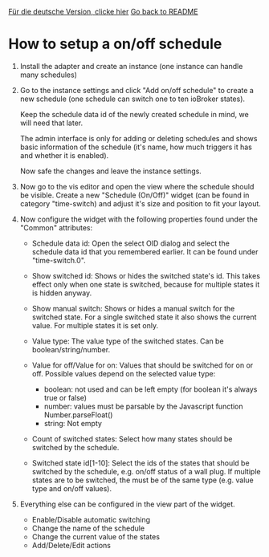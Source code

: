 [Für die deutsche Version, clicke hier](doc/Setup.de.md)
[Go back to README](README.md)

# How to setup a on/off schedule

  1. Install the adapter and create an instance (one instance can handle many schedules) 
  2. Go to the instance settings and click "Add on/off schedule" to create a new schedule (one schedule can switch one to ten ioBroker states).
     
     Keep the schedule data id of the newly created schedule in mind, we will need that later.
      
     The admin interface is only for adding or deleting schedules and shows basic information of the schedule (it's name, how much triggers it has and whether it is enabled).
     
     Now safe the changes and leave the instance settings. 
  3. Now go to the vis editor and open the view where the schedule should be visible.
     Create a new "Schedule (On/Off)" widget (can be found in category "time-switch) and adjust it's size and position to fit your layout.
  4. Now configure the widget with the following properties found under the "Common" attributes:
   
     - Schedule data id: Open the select OID dialog and select the schedule data id that you remembered earlier. It can be found under "time-switch.0".
     - Show switched id: Shows or hides the switched state's id. This takes effect only when one state is switched, because for multiple
        states it is hidden anyway.
     - Show manual switch: Shows or hides a manual switch for the switched state. For a single switched state it also shows
        the current value. For multiple states it is set only.
     - Value type: The value type of the switched states. Can be boolean/string/number.
     - Value for off/Value for on: Values that should be switched for on or off. Possible values depend on the selected
        value type:
        
       - boolean: not used and can be left empty (for boolean it's always true or false)
       - number: values must be parsable by the Javascript function Number.parseFloat()
       - string: Not empty
     - Count of switched states: Select how many states should be switched by the schedule.
     - Switched state id[1-10]: Select the ids of the states that should be switched by the schedule, e.g. on/off status of a wall plug. If multiple states
        are to be switched, the must be of the same type (e.g. value type and on/off values).
  5. Everything else can be configured in the view part of the widget.
   
     - Enable/Disable automatic switching
     - Change the name of the schedule
     - Change the current value of the states
     - Add/Delete/Edit actions
